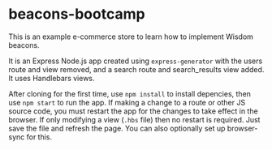 # beacons-bootcamp

This is an example e-commerce store to learn how to implement Wisdom beacons.

It is an Express Node.js app created using `express-generator` with the users route and view removed, and a search route and search_results view added. It uses Handlebars views.

After cloning for the first time, use `npm install` to install depencies, then use `npm start` to run the app. If making a change to a route or other JS source code, you must restart the app for the changes to take effect in the browser. If only modifying a view (`.hbs` file) then no restart is required. Just save the file and refresh the page. You can also optionally set up browser-sync for this.
